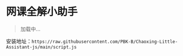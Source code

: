 # 网课全解小助手
> 加载中…

安装地址：```https://raw.githubusercontent.com/PBK-B/Chaoxing-Little-Assistant-js/main/script.js```
